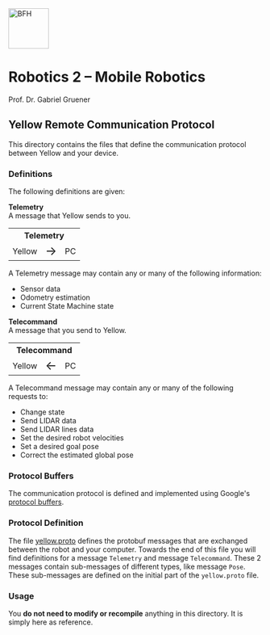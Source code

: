 <a href="https://www.bfh.ch/de/studium/bachelor/mikro-medizintechnik/" target="blank">
<img src="https://www.bfh.ch/dam/jcr:63dbff1d-5056-4168-b6ce-acfdf8415ef8/Logo%20BFH.svg" alt="BFH" width="80"/>
</a>

# Robotics 2 – Mobile Robotics

Prof. Dr. Gabriel Gruener

## Yellow Remote Communication Protocol
This directory contains the files that define the communication protocol between Yellow and your device.

### Definitions
The following definitions are given:

**Telemetry**  
A message that Yellow sends to you.

<table>
<tr><th colspan=3>Telemetry</td></tr>
<tr><td>Yellow</td><td><font size='+2'>&rarr;</font></td><td>PC</td>
</table>

A Telemetry message may contain any or many of the following information:

* Sensor data
* Odometry estimation
* Current State Machine state


**Telecommand**  
A message that you send to Yellow.

<table>
<tr><th colspan=3>Telecommand</td></tr>
<tr><td>Yellow</td><td><font size='+2'>&larr;</font></td><td>PC</td>
</table>


A Telecommand message may contain any or many of the following requests to:

* Change state
* Send LIDAR data
* Send LIDAR lines data
* Set the desired robot velocities
* Set a desired goal pose
* Correct the estimated global pose

### Protocol Buffers
The communication protocol is defined and implemented using Google's [protocol buffers](https://developers.google.com/protocol-buffers/).

### Protocol Definition
The file [yellow.proto](yellow.proto) defines the protobuf messages that are exchanged between the robot and your computer.
Towards the end of this file you will find definitions for a message `Telemetry` and message `Telecommand`.
These 2 messages contain sub-messages of different types, like message `Pose`.
These sub-messages are defined on the initial part of the `yellow.proto` file.

### Usage
You **do not need to modify or recompile** anything in this directory. It is simply here as reference.
